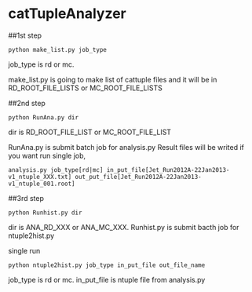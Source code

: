 # catTupleAnalyzer

##1st step
```
python make_list.py job_type
```
job_type is rd or mc.

make_list.py is going to make list of cattuple files and it will be in RD_ROOT_FILE_LISTS or MC_ROOT_FILE_LISTS


##2nd step
```
python RunAna.py dir
```
dir is RD_ROOT_FILE_LIST or MC_ROOT_FILE_LIST

RunAna.py is submit batch job for analysis.py
Result files will be writed 
if you want run single job,
```
analysis.py job_type[rd|mc] in_put_file[Jet_Run2012A-22Jan2013-v1_ntuple_XXX.txt] out_put_file[Jet_Run2012A-22Jan2013-v1_ntuple_001.root]
```

##3rd step
```
python Runhist.py dir
```
dir is ANA_RD_XXX or ANA_MC_XXX.
Runhist.py is submit bacth job for ntuple2hist.py

single run 
```
python ntuple2hist.py job_type in_put_file out_file_name
```
job_type is rd or mc.
in_put_file is ntuple file from analysis.py
